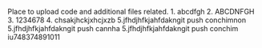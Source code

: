 Place to upload code and additional files related.
1.
abcdfgh
2.
ABCDNFGH
3.
1234678
4.
chsakjhckjxhcjxzb
5.jfhdjhfkjahfdakngit push conchimnon
5.jfhdjhfkjahfdakngit push cannha
5.jfhdjhfkjahfdakngit push conchim
iu748374891011
